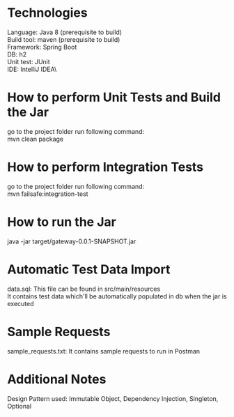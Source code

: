Technologies
============
Language: Java 8 (prerequisite to build)\
Build tool: maven (prerequisite to build)\
Framework: Spring Boot\
DB: h2\
Unit test: JUnit\
IDE: IntelliJ IDEA\

How to perform Unit Tests and Build the Jar
===========================================
go to the project folder run following command:\
mvn clean package

How to perform Integration Tests
================================
go to the project folder run following command:\
mvn failsafe:integration-test

How to run the Jar
==================
java -jar target/gateway-0.0.1-SNAPSHOT.jar

Automatic Test Data Import
==========================
data.sql: This file can be found in src/main/resources \
It contains test data which'll be automatically populated in db when the jar is executed

Sample Requests
===============
sample_requests.txt: It contains sample requests to run in Postman

Additional Notes
================
Design Pattern used: Immutable Object, Dependency Injection, Singleton, Optional
